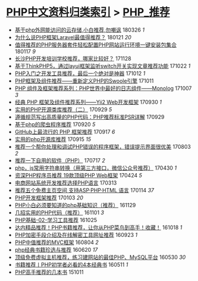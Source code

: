 [PHP中文资料归类索引](../README.md) > [PHP_推荐](PHP_推荐.md)
====
- [基于php外网能访问的云存储,小白推荐,勿嘲讽](http://jkwz.applinzi.com/ittc/7084816924867560458.html#%E5%9F%BA%E4%BA%8Ephp%E5%A4%96%E7%BD%91%E8%83%BD%E8%AE%BF%E9%97%AE%E7%9A%84%E4%BA%91%E5%AD%98%E5%82%A8%2C%E5%B0%8F%E7%99%BD%E6%8E%A8%E8%8D%90%2C%E5%8B%BF%E5%98%B2%E8%AE%BD) 180326 *1* 
- [为什么说PHP框架Laravel最值得推荐？](http://jkwz.applinzi.com/ittc/7061174331214660625.html#%E4%B8%BA%E4%BB%80%E4%B9%88%E8%AF%B4PHP%E6%A1%86%E6%9E%B6Laravel%E6%9C%80%E5%80%BC%E5%BE%97%E6%8E%A8%E8%8D%90%EF%BC%9F) 180121 *20* 
- [值得推荐的PHP服务器套件轻松配置PHP网站运行环境一键安装包集合](http://jkwz.applinzi.com/ittc/7059631526709298192.html#%E5%80%BC%E5%BE%97%E6%8E%A8%E8%8D%90%E7%9A%84PHP%E6%9C%8D%E5%8A%A1%E5%99%A8%E5%A5%97%E4%BB%B6%E8%BD%BB%E6%9D%BE%E9%85%8D%E7%BD%AEPHP%E7%BD%91%E7%AB%99%E8%BF%90%E8%A1%8C%E7%8E%AF%E5%A2%83%E4%B8%80%E9%94%AE%E5%AE%89%E8%A3%85%E5%8C%85%E9%9B%86%E5%90%88) 180117 *9* 
- [长沙PHP开发培训学校推荐，哪家比较好？](http://jkwz.applinzi.com/ittc/7040916683861001233.html#%E9%95%BF%E6%B2%99PHP%E5%BC%80%E5%8F%91%E5%9F%B9%E8%AE%AD%E5%AD%A6%E6%A0%A1%E6%8E%A8%E8%8D%90%EF%BC%8C%E5%93%AA%E5%AE%B6%E6%AF%94%E8%BE%83%E5%A5%BD%EF%BC%9F) 171128  
- [基于ThinkPHP5，通过layui框架监听switch开关实现文章推荐功能](http://jkwz.applinzi.com/ittc/7027206679815521297.html#%E5%9F%BA%E4%BA%8EThinkPHP5%EF%BC%8C%E9%80%9A%E8%BF%87layui%E6%A1%86%E6%9E%B6%E7%9B%91%E5%90%ACswitch%E5%BC%80%E5%85%B3%E5%AE%9E%E7%8E%B0%E6%96%87%E7%AB%A0%E6%8E%A8%E8%8D%90%E5%8A%9F%E8%83%BD) 171022 *1* 
- [PHP入门之开发工具推荐，最后一个绝对是神器](http://jkwz.applinzi.com/ittc/7023467392674563089.html#PHP%E5%85%A5%E9%97%A8%E4%B9%8B%E5%BC%80%E5%8F%91%E5%B7%A5%E5%85%B7%E6%8E%A8%E8%8D%90%EF%BC%8C%E6%9C%80%E5%90%8E%E4%B8%80%E4%B8%AA%E7%BB%9D%E5%AF%B9%E6%98%AF%E7%A5%9E%E5%99%A8) 171012 *1* 
- [PHP框架及组件推荐——重新定义PHP的Swoole引擎](http://jkwz.applinzi.com/ittc/7023094371061335057.html#PHP%E6%A1%86%E6%9E%B6%E5%8F%8A%E7%BB%84%E4%BB%B6%E6%8E%A8%E8%8D%90%E2%80%94%E2%80%94%E9%87%8D%E6%96%B0%E5%AE%9A%E4%B9%89PHP%E7%9A%84Swoole%E5%BC%95%E6%93%8E) 171011  
- [PHP 组件及框架推荐系列：PHP世界中最好的日志组件——Monolog](http://jkwz.applinzi.com/ittc/7021646914079163409.html#PHP+%E7%BB%84%E4%BB%B6%E5%8F%8A%E6%A1%86%E6%9E%B6%E6%8E%A8%E8%8D%90%E7%B3%BB%E5%88%97%EF%BC%9APHP%E4%B8%96%E7%95%8C%E4%B8%AD%E6%9C%80%E5%A5%BD%E7%9A%84%E6%97%A5%E5%BF%97%E7%BB%84%E4%BB%B6%E2%80%94%E2%80%94Monolog) 171007 *3* 
- [经典 PHP 框架及组件推荐系列——Yii2 Web开发框架](http://jkwz.applinzi.com/ittc/7019068163176793104.html#%E7%BB%8F%E5%85%B8+PHP+%E6%A1%86%E6%9E%B6%E5%8F%8A%E7%BB%84%E4%BB%B6%E6%8E%A8%E8%8D%90%E7%B3%BB%E5%88%97%E2%80%94%E2%80%94Yii2+Web%E5%BC%80%E5%8F%91%E6%A1%86%E6%9E%B6) 170930 *1* 
- [实用的PHP开源类库推荐（二）](http://jkwz.applinzi.com/ittc/7018756431254389776.html#%E5%AE%9E%E7%94%A8%E7%9A%84PHP%E5%BC%80%E6%BA%90%E7%B1%BB%E5%BA%93%E6%8E%A8%E8%8D%90%EF%BC%88%E4%BA%8C%EF%BC%89) 170929 *5* 
- [遵循规范写出高质量的PHP代码：PHP推荐标准PSR详解](http://jkwz.applinzi.com/ittc/7018749177268536336.html#%E9%81%B5%E5%BE%AA%E8%A7%84%E8%8C%83%E5%86%99%E5%87%BA%E9%AB%98%E8%B4%A8%E9%87%8F%E7%9A%84PHP%E4%BB%A3%E7%A0%81%EF%BC%9APHP%E6%8E%A8%E8%8D%90%E6%A0%87%E5%87%86PSR%E8%AF%A6%E8%A7%A3) 170929  
- [基于php的爬虫程序推荐](http://jkwz.applinzi.com/ittc/7015404301462291473.html#%E5%9F%BA%E4%BA%8Ephp%E7%9A%84%E7%88%AC%E8%99%AB%E7%A8%8B%E5%BA%8F%E6%8E%A8%E8%8D%90) 170920 *5* 
- [GitHub上最流行的 PHP 框架推荐](http://jkwz.applinzi.com/ittc/7014195948471976977.html#GitHub%E4%B8%8A%E6%9C%80%E6%B5%81%E8%A1%8C%E7%9A%84+PHP+%E6%A1%86%E6%9E%B6%E6%8E%A8%E8%8D%90) 170917 *6* 
- [实用的php开源库推荐](http://jkwz.applinzi.com/ittc/7013505196343428112.html#%E5%AE%9E%E7%94%A8%E7%9A%84php%E5%BC%80%E6%BA%90%E5%BA%93%E6%8E%A8%E8%8D%90) 170915 *15* 
- [推荐一个帮你处理和调试PHP错误的程序框架，错误提示界面很优美](http://jkwz.applinzi.com/ittc/6997535579565458449.html#%E6%8E%A8%E8%8D%90%E4%B8%80%E4%B8%AA%E5%B8%AE%E4%BD%A0%E5%A4%84%E7%90%86%E5%92%8C%E8%B0%83%E8%AF%95PHP%E9%94%99%E8%AF%AF%E7%9A%84%E7%A8%8B%E5%BA%8F%E6%A1%86%E6%9E%B6%EF%BC%8C%E9%94%99%E8%AF%AF%E6%8F%90%E7%A4%BA%E7%95%8C%E9%9D%A2%E5%BE%88%E4%BC%98%E7%BE%8E) 170803 *2* 
- [推荐一下自用的软件（PHP）](http://jkwz.applinzi.com/ittc/6991203382357132304.html#%E6%8E%A8%E8%8D%90%E4%B8%80%E4%B8%8B%E8%87%AA%E7%94%A8%E7%9A%84%E8%BD%AF%E4%BB%B6%EF%BC%88PHP%EF%BC%89) 170717 *2* 
- [php，js常用字符串转换（用第三方接口，微信公众号推荐）](http://jkwz.applinzi.com/ittc/6962330324536132613.html#php%EF%BC%8Cjs%E5%B8%B8%E7%94%A8%E5%AD%97%E7%AC%A6%E4%B8%B2%E8%BD%AC%E6%8D%A2%EF%BC%88%E7%94%A8%E7%AC%AC%E4%B8%89%E6%96%B9%E6%8E%A5%E5%8F%A3%EF%BC%8C%E5%BE%AE%E4%BF%A1%E5%85%AC%E4%BC%97%E5%8F%B7%E6%8E%A8%E8%8D%90%EF%BC%89) 170430 *1* 
- [资深PHP程序员推荐 19款顶级PHP Web框架](http://jkwz.applinzi.com/ittc/6960158125435913221.html#%E8%B5%84%E6%B7%B1PHP%E7%A8%8B%E5%BA%8F%E5%91%98%E6%8E%A8%E8%8D%90+19%E6%AC%BE%E9%A1%B6%E7%BA%A7PHP+Web%E6%A1%86%E6%9E%B6) 170424 *5* 
- [电商网站系统开发推荐选择PHP语言](http://jkwz.applinzi.com/ittc/6944504873436578820.html#%E7%94%B5%E5%95%86%E7%BD%91%E7%AB%99%E7%B3%BB%E7%BB%9F%E5%BC%80%E5%8F%91%E6%8E%A8%E8%8D%90%E9%80%89%E6%8B%A9PHP%E8%AF%AD%E8%A8%80) 170313  
- [推荐五个免费主页空间  支持ASP·PHP·HTML 语言](http://jkwz.applinzi.com/ittc/6922212085256946693.html#%E6%8E%A8%E8%8D%90%E4%BA%94%E4%B8%AA%E5%85%8D%E8%B4%B9%E4%B8%BB%E9%A1%B5%E7%A9%BA%E9%97%B4++%E6%94%AF%E6%8C%81ASP%C2%B7PHP%C2%B7HTML+%E8%AF%AD%E8%A8%80) 170114 *37* 
- [PHP开发框架推荐](http://jkwz.applinzi.com/ittc/6918858521017058308.html#PHP%E5%BC%80%E5%8F%91%E6%A1%86%E6%9E%B6%E6%8E%A8%E8%8D%90) 170103 *20* 
- [PHP小白必须要知道的php基础知识（推荐）](http://jkwz.applinzi.com/ittc/6905939414596715524.html#PHP%E5%B0%8F%E7%99%BD%E5%BF%85%E9%A1%BB%E8%A6%81%E7%9F%A5%E9%81%93%E7%9A%84php%E5%9F%BA%E7%A1%80%E7%9F%A5%E8%AF%86%EF%BC%88%E6%8E%A8%E8%8D%90%EF%BC%89) 161129  
- [几招实用的PHP代码（推荐）](http://jkwz.applinzi.com/ittc/6895472783982593028.html#%E5%87%A0%E6%8B%9B%E5%AE%9E%E7%94%A8%E7%9A%84PHP%E4%BB%A3%E7%A0%81%EF%BC%88%E6%8E%A8%E8%8D%90%EF%BC%89) 161101 *3* 
- [PHP基础-02-学习工具推荐](http://jkwz.applinzi.com/ittc/6892481081688720388.html#PHP%E5%9F%BA%E7%A1%80-02-%E5%AD%A6%E4%B9%A0%E5%B7%A5%E5%85%B7%E6%8E%A8%E8%8D%90) 161025  
- [达内精品推荐！PHP书籍推荐，让你从PHP菜鸟到高手！收藏！](http://jkwz.applinzi.com/ittc/6890287724149343236.html#%E8%BE%BE%E5%86%85%E7%B2%BE%E5%93%81%E6%8E%A8%E8%8D%90%EF%BC%81PHP%E4%B9%A6%E7%B1%8D%E6%8E%A8%E8%8D%90%EF%BC%8C%E8%AE%A9%E4%BD%A0%E4%BB%8EPHP%E8%8F%9C%E9%B8%9F%E5%88%B0%E9%AB%98%E6%89%8B%EF%BC%81%E6%94%B6%E8%97%8F%EF%BC%81) 161018 *1* 
- [PHP加密手段介绍及在线解密工具网址推荐](http://jkwz.applinzi.com/ittc/6881097730578973701.html#PHP%E5%8A%A0%E5%AF%86%E6%89%8B%E6%AE%B5%E4%BB%8B%E7%BB%8D%E5%8F%8A%E5%9C%A8%E7%BA%BF%E8%A7%A3%E5%AF%86%E5%B7%A5%E5%85%B7%E7%BD%91%E5%9D%80%E6%8E%A8%E8%8D%90) 160923 *1* 
- [PHP中值推荐的MVC框架](http://jkwz.applinzi.com/ittc/6862525751236232196.html#PHP%E4%B8%AD%E5%80%BC%E6%8E%A8%E8%8D%90%E7%9A%84MVC%E6%A1%86%E6%9E%B6) 160804 *2* 
- [php经典书籍珍选与推荐](http://jkwz.applinzi.com/ittc/6845890289096721413.html#php%E7%BB%8F%E5%85%B8%E4%B9%A6%E7%B1%8D%E7%8F%8D%E9%80%89%E4%B8%8E%E6%8E%A8%E8%8D%90) 160620 *17* 
- [顶级免费虚拟主机推荐，练习建网站的最佳PHP、MySQL平台](http://jkwz.applinzi.com/ittc/6835782082047247364.html#%E9%A1%B6%E7%BA%A7%E5%85%8D%E8%B4%B9%E8%99%9A%E6%8B%9F%E4%B8%BB%E6%9C%BA%E6%8E%A8%E8%8D%90%EF%BC%8C%E7%BB%83%E4%B9%A0%E5%BB%BA%E7%BD%91%E7%AB%99%E7%9A%84%E6%9C%80%E4%BD%B3PHP%E3%80%81MySQL%E5%B9%B3%E5%8F%B0) 160530 *30* 
- [书籍推荐丨PHP初学者必看的4本经典书](http://jkwz.applinzi.com/ittc/6830973719182574596.html#%E4%B9%A6%E7%B1%8D%E6%8E%A8%E8%8D%90%E4%B8%A8PHP%E5%88%9D%E5%AD%A6%E8%80%85%E5%BF%85%E7%9C%8B%E7%9A%844%E6%9C%AC%E7%BB%8F%E5%85%B8%E4%B9%A6) 160511 *1* 
- [PHP高手推荐的几本书](http://jkwz.applinzi.com/ittc/6751596647400391685.html#PHP%E9%AB%98%E6%89%8B%E6%8E%A8%E8%8D%90%E7%9A%84%E5%87%A0%E6%9C%AC%E4%B9%A6) 151011  
